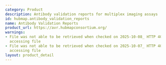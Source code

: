 ```yaml
---
category: Product
description: Antibody validation reports for multiplex imaging assays
id: hubmap.antibody_validation_reports
name: Antibody Validation Reports
product_url: https://avr.hubmapconsortium.org/
warnings:
- File was not able to be retrieved when checked on 2025-10-08_ HTTP 401 error when
  accessing file
- File was not able to be retrieved when checked on 2025-10-07_ HTTP 401 error when
  accessing file
layout: product_detail
---
```

